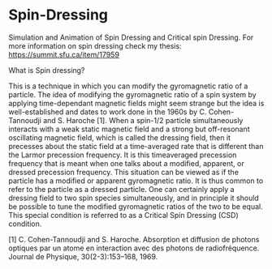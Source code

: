 # Spin-Dressing
Simulation and Animation of Spin Dressing and Critical spin Dressing. For more information on spin dressing check my thesis:
https://summit.sfu.ca/item/17959


What is Spin dressing?

This is a technique in which you can modify the gyromagnetic ratio of a particle.
The idea of modifying the gyromagnetic ratio of a spin system by applying time-dependant
magnetic fields might seem strange but the idea is well-established and dates to work done
in the 1960s by C. Cohen-Tannoudji and S. Haroche [1]. When a spin-1/2 particle simultaneously
interacts with a weak static magnetic field and a strong but off-resonant oscillating
magnetic field, which is called the dressing field, then it precesses about the static field at
a time-averaged rate that is different than the Larmor precession frequency. It is this timeaveraged
precession frequency that is meant when one talks about a modified, apparent, or
dressed precession frequency. This situation can be viewed as if the particle has a modified
or apparent gyromagnetic ratio. It is thus common to refer to the particle as a dressed
particle. One can certainly apply a dressing field to two spin species simultaneously, and
in principle it should be possible to tune the modified gyromagnetic ratios of the two to be
equal. This special condition is referred to as a Critical Spin Dressing (CSD) condition.

[1] C. Cohen-Tannoudji and S. Haroche. Absorption et diffusion de photons optiques par
un atome en interaction avec des photons de radiofréquence. Journal de Physique,
30(2-3):153–168, 1969.


